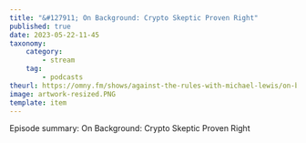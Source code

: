 ```yaml
---
title: "&#127911; On Background: Crypto Skeptic Proven Right"
published: true
date: 2023-05-22-11-45
taxonomy:
    category:
        - stream
    tag:
        - podcasts
theurl: https://omny.fm/shows/against-the-rules-with-michael-lewis/on-background-crypto-skeptic-proven-right
image: artwork-resized.PNG
template: item
---
```


Episode summary: On Background: Crypto Skeptic Proven Right
